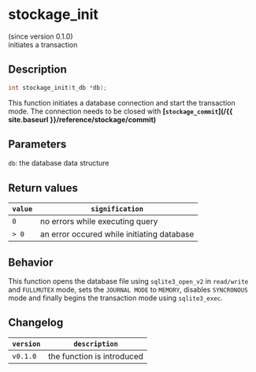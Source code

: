 # stockage_init
(since version 0.1.0)  
initiates a transaction


## Description

```c
int stockage_init(t_db *db);
```

This function initiates a database connection and start the transaction mode. The connection needs to be closed with **[`stockage_commit`](/{{ site.baseurl }}/reference/stockage/commit)** 


## Parameters

`db`: the database data structure  


## Return values

| `value` | `signification`                                   |
| ------- | ------------------------------------------------- |
| `0`     | no errors while executing query                   |
| `> 0`   | an error occured while initiating database        |


## Behavior

This function opens the database file using `sqlite3_open_v2` in `read/write` and `FULLMUTEX` mode, sets the `JOURNAL MODE` to `MEMORY`, disables `SYNCRONOUS` mode and finally begins the transaction mode using `sqlite3_exec`.


## Changelog

| `version` | `description`              |
| --------- | -------------------------- |
| `v0.1.0`  | the function is introduced |
